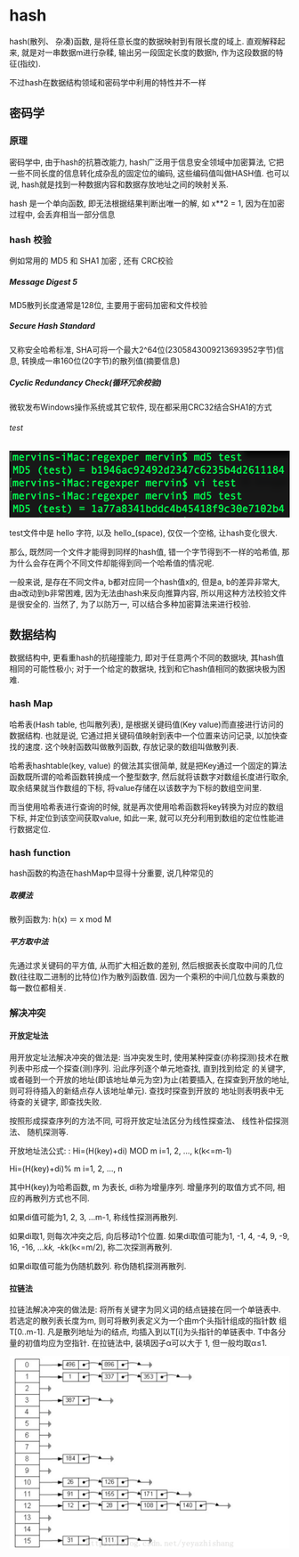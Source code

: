 <!--
Created: Mon Aug 26 2019 15:20:33 GMT+0800 (China Standard Time)
Modified: Mon Aug 26 2019 15:20:33 GMT+0800 (China Standard Time)
-->
# hash

hash(散列、 杂凑)函数, 是将任意长度的数据映射到有限长度的域上. 直观解释起来, 就是对一串数据m进行杂糅, 输出另一段固定长度的数据h, 作为这段数据的特征(指纹). 

不过hash在数据结构领域和密码学中利用的特性并不一样

## 密码学

### 原理

密码学中, 由于hash的抗篡改能力, hash广泛用于信息安全领域中加密算法, 它把一些不同长度的信息转化成杂乱的固定位的编码, 这些编码值叫做HASH值. 也可以说, hash就是找到一种数据内容和数据存放地址之间的映射关系.

hash 是一个单向函数, 即无法根据结果判断出唯一的解, 如 x**2 = 1, 因为在加密过程中, 会丢弃相当一部分信息

### hash 校验

例如常用的 MD5 和 SHA1 加密 , 还有 CRC校验

##### Message Digest 5

MD5散列长度通常是128位, 主要用于密码加密和文件校验

##### Secure Hash Standard

又称安全哈希标准, SHA可将一个最大2^64位(2305843009213693952字节)信息, 转换成一串160位(20字节)的散列值(摘要信息)

##### Cyclic Redundancy Check(循环冗余校验)

微软发布Windows操作系统或其它软件, 现在都采用CRC32结合SHA1的方式

###### test

![img](../img/20181022001.png)

test文件中是 hello 字符, 以及 hello_(space), 仅仅一个空格, 让hash变化很大.

那么, 既然同一个文件才能得到同样的hash值, 错一个字节得到不一样的哈希值, 那为什么会存在两个不同文件却能得到同一个哈希值的情况呢. 

一般来说, 是存在不同文件a, b都对应同一个hash值x的, 但是a, b的差异非常大, 由a改动到b非常困难, 因为无法由hash来反向推算内容, 所以用这种方法校验文件是很安全的. 当然了, 为了以防万一, 可以结合多种加密算法来进行校验.

## 数据结构

数据结构中, 更看重hash的抗碰撞能力, 即对于任意两个不同的数据块, 其hash值相同的可能性极小; 对于一个给定的数据块, 找到和它hash值相同的数据块极为困难. 

<!-- 数组的特点是: 寻址容易, 插入和删除困难; 而链表的特点是: 寻址困难, 插入和删除容易. 那么我们能不能综合两者的特性, 做出一种寻址容易, 插入删除也容易的数据结构? 答案是肯定的, 这就是我们要提起的哈希表, 哈希表有多种不同的实现方法, 我接下来解释的是最常用的一种方法——拉链法, 我们可以理解为"链表的数组", 如图: -->

### hash Map

哈希表(Hash table, 也叫散列表), 是根据关键码值(Key value)而直接进行访问的数据结构. 也就是说, 它通过把关键码值映射到表中一个位置来访问记录, 以加快查找的速度. 这个映射函数叫做散列函数, 存放记录的数组叫做散列表. 

哈希表hashtable(key, value) 的做法其实很简单, 就是把Key通过一个固定的算法函数既所谓的哈希函数转换成一个整型数字, 然后就将该数字对数组长度进行取余, 取余结果就当作数组的下标, 将value存储在以该数字为下标的数组空间里. 

而当使用哈希表进行查询的时候, 就是再次使用哈希函数将key转换为对应的数组下标, 并定位到该空间获取value, 如此一来, 就可以充分利用到数组的定位性能进行数据定位.

### hash function

hash函数的构造在hashMap中显得十分重要, 说几种常见的

##### 取模法

散列函数为: h(x) ＝ x mod M

##### 平方取中法

先通过求关键码的平方值, 从而扩大相近数的差别, 然后根据表长度取中间的几位数(往往取二进制的比特位)作为散列函数值. 因为一个乘积的中间几位数与乘数的每一数位都相关.

### 解决冲突

#### 开放定址法

用开放定址法解决冲突的做法是: 当冲突发生时, 使用某种探查(亦称探测)技术在散列表中形成一个探查(测)序列. 沿此序列逐个单元地查找, 直到找到给定 的关键字, 或者碰到一个开放的地址(即该地址单元为空)为止(若要插入, 在探查到开放的地址, 则可将待插入的新结点存人该地址单元). 查找时探查到开放的 地址则表明表中无待查的关键字, 即查找失败. 

按照形成探查序列的方法不同, 可将开放定址法区分为线性探查法、 线性补偿探测法、 随机探测等. 

开放地址法公式: : Hi=(H(key)+di) MOD m i=1, 2, ..., k(k<=m-1)

Hi=(H(key)+di)% m   i=1, 2, …, n

其中H(key)为哈希函数, m 为表长, di称为增量序列. 增量序列的取值方式不同, 相应的再散列方式也不同. 

如果di值可能为1, 2, 3, ...m-1, 称线性探测再散列. 

如果di取1, 则每次冲突之后, 向后移动1个位置. 如果di取值可能为1, -1, 4, -4, 9, -9, 16, -16, ...k*k, -k*k(k<=m/2), 称二次探测再散列. 

如果di取值可能为伪随机数列. 称伪随机探测再散列. 

#### 拉链法

拉链法解决冲突的做法是: 将所有关键字为同义词的结点链接在同一个单链表中. 若选定的散列表长度为m, 则可将散列表定义为一个由m个头指针组成的指针数 组T[0..m-1]. 凡是散列地址为i的结点, 均插入到以T[i]为头指针的单链表中. T中各分量的初值均应为空指针. 在拉链法中, 装填因子α可以大于 1, 但一般均取α≤1. 

![img](../img/20181022002.png)

